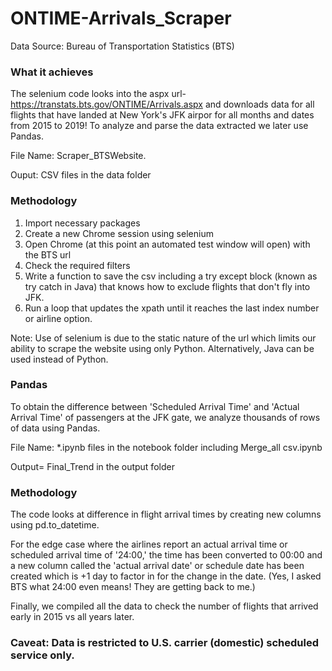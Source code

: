 # ONTIME-Arrivals_Scraper
Data Source: Bureau of Transportation Statistics (BTS)

<h3>What it achieves</h3>

The selenium code looks into the aspx url- https://transtats.bts.gov/ONTIME/Arrivals.aspx and downloads data for all flights that have landed at New York's JFK airpor for all months and dates from 2015 to 2019! To analyze and parse the data extracted we later use Pandas. 

File Name: Scraper_BTSWebsite.

Ouput: CSV files in the data folder 

<h3>Methodology</h3>

1) Import necessary packages 
2) Create a new Chrome session using selenium
3) Open Chrome (at this point an automated test window will open) with the BTS url
4) Check the required filters
5) Write a function to save the csv including a try except block (known as try catch in Java) that knows how to exclude flights that don't fly into JFK.
6) Run a loop that updates the xpath until it reaches the last index number or airline option.

Note: Use of selenium is due to the static nature of the url which limits our ability to scrape the website using only Python. Alternatively, Java can be used instead of Python.

<h3> Pandas</h3>

To obtain the difference between 'Scheduled Arrival Time' and 'Actual Arrival Time' of passengers at the JFK gate, we analyze thousands of rows of data using Pandas.

File Name: *.ipynb files in the notebook folder including Merge_all csv.ipynb

Output= Final_Trend in the output folder

<h3>Methodology</h3>

The code looks at difference in flight arrival times by creating new columns using pd.to_datetime. 

For the edge case where the airlines report an actual arrival time or scheduled arrival time of '24:00,' the time has been converted to 00:00 and a new column called the 'actual arrival date' or schedule date has been created which is +1 day to factor in for the change in the date.
(Yes, I asked BTS what 24:00 even means! They are getting back to me.)

Finally, we compiled all the data to check the number of flights that arrived early in 2015 vs all years later.


<h3>Caveat: Data is restricted to U.S. carrier (domestic) scheduled service only.</h3>
